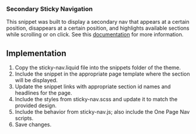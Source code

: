 ### Secondary Sticky Navigation
This snippet was built to display a secondary nav that appears at a certain position, disappears at a certain position, and highlights available sections while scrolling or on click. See this [documentation](https://github.com/davist11/jQuery-One-Page-Nav) for more information.


## Implementation
1. Copy the sticky-nav.liquid file into the snippets folder of the theme.
2. Include the snippet in the appropriate page template where the section will be displayed. 
3. Update the snippet links with appropriate section id names and headlines for the page.
4. Include the styles from sticky-nav.scss and update it to match the provided design.
5. Include the behavior from sticky-nav.js; also include the One Page Nav scripts.
6. Save changes.

